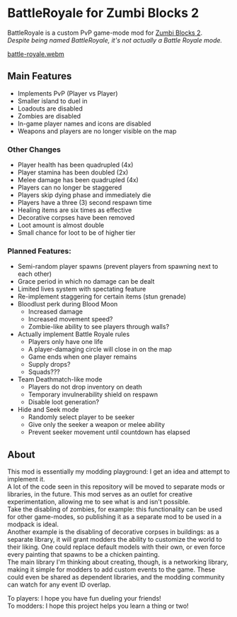 # BattleRoyale for Zumbi Blocks 2

BattleRoyale is a custom PvP game-mode mod for [Zumbi Blocks 2](https://store.steampowered.com/app/1941780/Zumbi_Blocks_2_Open_Alpha/).  
*Despite being named BattleRoyale, it's not actually a Battle Royale mode.*

[battle-royale.webm](https://github.com/nyawoi/BattleRoyale/assets/106277673/87c1c218-b714-41a0-8bdb-b4aecde7a0fc)

## Main Features

- Implements PvP (Player vs Player)
- Smaller island to duel in
- Loadouts are disabled
- Zombies are disabled
- In-game player names and icons are disabled
- Weapons and players are no longer visible on the map

### Other Changes

- Player health has been quadrupled (4x)
- Player stamina has been doubled (2x)
- Melee damage has been quadrupled (4x)
- Players can no longer be staggered
- Players skip dying phase and immediately die
- Players have a three (3) second respawn time
- Healing items are six times as effective
- Decorative corpses have been removed
- Loot amount is almost double
- Small chance for loot to be of higher tier

### Planned Features:

- Semi-random player spawns (prevent players from spawning next to each other)
- Grace period in which no damage can be dealt
- Limited lives system with spectating feature
- Re-implement staggering for certain items (stun grenade)
- Bloodlust perk during Blood Moon
  - Increased damage
  - Increased movement speed?
  - Zombie-like ability to see players through walls?
- Actually implement Battle Royale rules
  - Players only have one life
  - A player-damaging circle will close in on the map
  - Game ends when one player remains
  - Supply drops?
  - Squads???
- Team Deathmatch-like mode
  - Players do not drop inventory on death
  - Temporary invulnerability shield on respawn
  - Disable loot generation?
- Hide and Seek mode
  - Randomly select player to be seeker
  - Give only the seeker a weapon or melee ability
  - Prevent seeker movement until countdown has elapsed

## About

This mod is essentially my modding playground: I get an idea and attempt to implement it.  
A lot of the code seen in this repository will be moved to separate mods or libraries, in the future.
This mod serves as an outlet for creative experimentation, allowing me to see what is and isn't possible.  
Take the disabling of zombies, for example: this functionality can be used for other game-modes, so publishing it as a separate mod to be used in a modpack is ideal.  
Another example is the disabling of decorative corpses in buildings: as a separate library, it will grant modders the ability to customize the world to their liking.
One could replace default models with their own, or even force every painting that spawns to be a chicken painting.  
The main library I'm thinking about creating, though, is a networking library, making it simple for modders to add custom events to the game.
These could even be shared as dependent libraries, and the modding community can watch for any event ID overlap.

To players: I hope you have fun dueling your friends!  
To modders: I hope this project helps you learn a thing or two!
